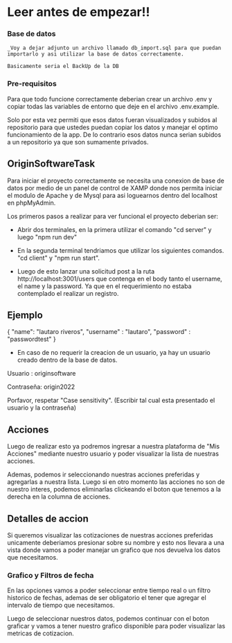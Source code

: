 # Leer antes de empezar!!

### Base de datos

    _Voy a dejar adjunto un archivo llamado db_import.sql para que puedan importarlo y asi utilizar la base de datos correctamente.

    Basicamente seria el BackUp de la DB

### Pre-requisitos

Para que todo funcione correctamente deberian crear un archivo .env y copiar todas las variables de entorno que deje en el archivo .env.example.

Solo por esta vez permiti que esos datos fueran visualizados y subidos al repositorio para que ustedes puedan copiar los datos y manejar el optimo funcionamiento de la app.
De lo contrario esos datos nunca serian subidos a un repositorio ya que son sumamente privados.

## OriginSoftwareTask

Para iniciar el proyecto correctamente se necesita una conexion de base de datos por medio de un panel de control de XAMP donde nos permita iniciar el modulo de Apache y de Mysql para asi loguearnos dentro del localhost en phpMyAdmin.

Los primeros pasos a realizar para ver funcional el proyecto deberian ser:

-   Abrir dos terminales, en la primera utilizar el comando "cd server" y luego "npm run dev"

-   En la segunda terminal tendriamos que utilizar los siguientes comandos. "cd client" y "npm run start".

-   Luego de esto lanzar una solicitud post a la ruta http://localhost:3001/users que contenga en el body tanto el username, el name y la password. Ya que en el requerimiento no estaba contemplado el realizar un registro.

## Ejemplo

{
"name": "lautaro riveros",
"username" : "lautaro",
"password" : "passwordtest"
}

-   En caso de no requerir la creacion de un usuario, ya hay un usuario creado dentro de la base de datos.

Usuario : originsoftware

Contraseña: origin2022

Porfavor, respetar "Case sensitivity". (Escribir tal cual esta presentado el usuario y la contraseña)

## Acciones

Luego de realizar esto ya podremos ingresar a nuestra plataforma de "Mis Acciones" mediante nuestro usuario y poder visualizar la lista de nuestras acciones.

Ademas, podemos ir seleccionando nuestras acciones preferidas y agregarlas a nuestra lista. Luego si en otro momento las acciones no son de nuestro interes, podemos eliminarlas clickeando el boton que tenemos a la derecha en la columna de acciones.

## Detalles de accion

Si queremos visualizar las cotizaciones de nuestras acciones preferidas unicamente deberiamos presionar sobre su nombre y esto nos llevara a una vista donde vamos a poder manejar un grafico que nos devuelva los datos que necesitamos.

### Grafico y Filtros de fecha

En las opciones vamos a poder seleccionar entre tiempo real o un filtro historico de fechas, ademas de ser obligatorio el tener que agregar el intervalo de tiempo que necesitamos.

Luego de seleccionar nuestros datos, podemos continuar con el boton graficar y vamos a tener nuestro grafico disponible para poder visualizar las metricas de cotizacion.
